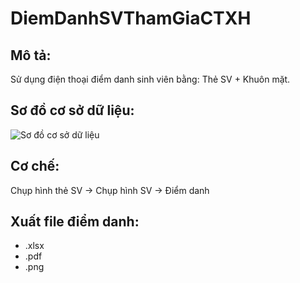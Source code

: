 # DiemDanhSVThamGiaCTXH

## Mô tả:
Sử dụng điện thoại điểm danh sinh viên bằng: Thẻ SV + Khuôn mặt.

## Sơ đồ cơ sở dữ liệu:

![Sơ đồ cơ sở dữ liệu](https://github.com/thotyno/DiemDanhSVThamGiaCTXH/blob/main/project_image/Map%20Database.drawio.png?raw=true)


## Cơ chế:
Chụp hình thẻ SV -> Chụp hình SV -> Điểm danh

## Xuất file điểm danh:
- .xlsx
- .pdf
- .png